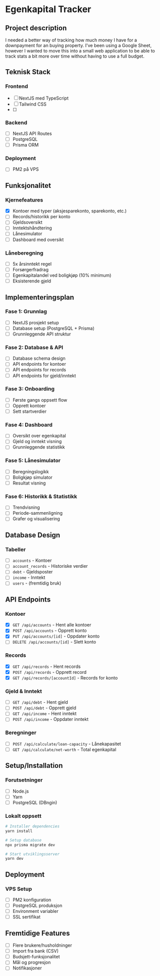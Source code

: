 # Egenkapital Tracker

## Project description
I needed a better way of tracking how much money I have for a downpayment for an buying property. I've been using a Google Sheet, however I wanted to move this into a small web application to be able to track stats a bit more over time without having to use a full budget. 

## Teknisk Stack
### Frontend
- [ ] NextJS med TypeScript
- [ ] Tailwind CSS
- [ ] 

### Backend
- [ ] NextJS API Routes
- [ ] PostgreSQL
- [ ] Prisma ORM

### Deployment
- [ ] PM2 på VPS

## Funksjonalitet
### Kjernefeatures
- [x] Kontoer med typer (aksjesparekonto, sparekonto, etc.)
- [ ] Records/historikk per konto
- [ ] Gjeldsoversikt
- [ ] Inntektshåndtering
- [ ] Lånesimulator
- [ ] Dashboard med oversikt

### Låneberegning
- [ ] 5x årsinntekt regel
- [ ] Forsørgerfradrag
- [ ] Egenkapitalandel ved boligkjøp (10% minimum)
- [ ] Eksisterende gjeld

## Implementeringsplan
### Fase 1: Grunnlag
- [ ] NextJS prosjekt setup
- [ ] Database setup (PostgreSQL + Prisma)
- [ ] Grunnleggende API struktur

### Fase 2: Database & API
- [ ] Database schema design
- [ ] API endpoints for kontoer
- [ ] API endpoints for records
- [ ] API endpoints for gjeld/inntekt

### Fase 3: Onboarding
- [ ] Første gangs oppsett flow
- [ ] Opprett kontoer
- [ ] Sett startverdier

### Fase 4: Dashboard
- [ ] Oversikt over egenkapital
- [ ] Gjeld og inntekt visning
- [ ] Grunnleggende statistikk

### Fase 5: Lånesimulator
- [ ] Beregningslogikk
- [ ] Boligkjøp simulator
- [ ] Resultat visning

### Fase 6: Historikk & Statistikk
- [ ] Trendvisning
- [ ] Periode-sammenligning
- [ ] Grafer og visualisering

## Database Design
### Tabeller
- [ ] `accounts` - Kontoer
- [ ] `account_records` - Historiske verdier
- [ ] `debt` - Gjeldsposter
- [ ] `income` - Inntekt
- [ ] `users` - (fremtidig bruk)

## API Endpoints
### Kontoer
- [x] `GET /api/accounts` - Hent alle kontoer
- [x] `POST /api/accounts` - Opprett konto
- [x] `PUT /api/accounts/[id]` - Oppdater konto
- [ ] `DELETE /api/accounts/[id]` - Slett konto

### Records
- [x] `GET /api/records` - Hent records
- [x] `POST /api/records` - Opprett record
- [x] `GET /api/records/[accountId]` - Records for konto

### Gjeld & Inntekt
- [ ] `GET /api/debt` - Hent gjeld
- [ ] `POST /api/debt` - Opprett gjeld
- [ ] `GET /api/income` - Hent inntekt
- [ ] `POST /api/income` - Oppdater inntekt

### Beregninger
- [ ] `POST /api/calculate/loan-capacity` - Lånekapasitet
- [ ] `GET /api/calculate/net-worth` - Total egenkapital

## Setup/Installation
### Forutsetninger
- [ ] Node.js
- [ ] Yarn
- [ ] PostgreSQL (DBngin)

### Lokalt oppsett
```bash
# Installer dependencies
yarn install

# Setup database
npx prisma migrate dev

# Start utviklingsserver
yarn dev
```

## Deployment
### VPS Setup
- [ ] PM2 konfiguration
- [ ] PostgreSQL produksjon
- [ ] Environment variabler
- [ ] SSL sertifikat

## Fremtidige Features
- [ ] Flere brukere/husholdninger
- [ ] Import fra bank (CSV)
- [ ] Budsjett-funksjonalitet
- [ ] Mål og progresjon
- [ ] Notifikasjoner